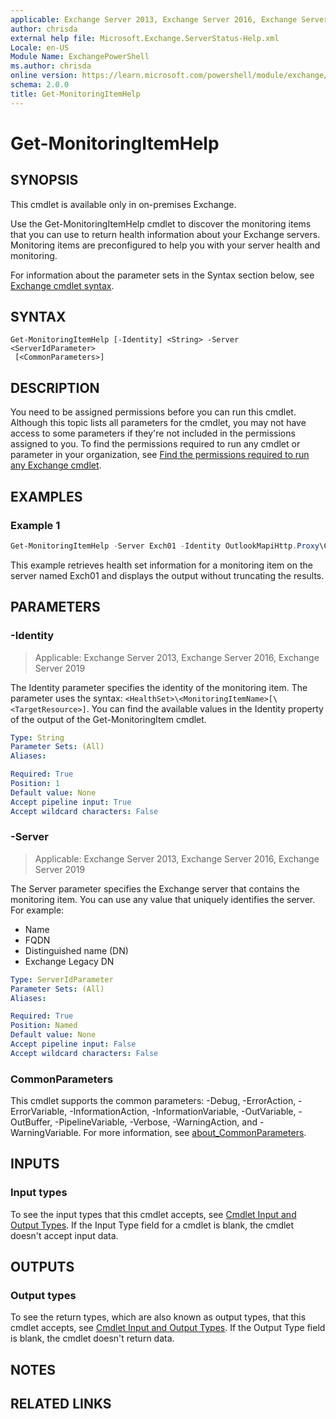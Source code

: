 ```yaml
---
applicable: Exchange Server 2013, Exchange Server 2016, Exchange Server 2019
author: chrisda
external help file: Microsoft.Exchange.ServerStatus-Help.xml
Locale: en-US
Module Name: ExchangePowerShell
ms.author: chrisda
online version: https://learn.microsoft.com/powershell/module/exchange/get-monitoringitemhelp
schema: 2.0.0
title: Get-MonitoringItemHelp
---
```


# Get-MonitoringItemHelp

## SYNOPSIS
This cmdlet is available only in on-premises Exchange.

Use the Get-MonitoringItemHelp cmdlet to discover the monitoring items that you can use to return health information about your Exchange servers. Monitoring items are preconfigured to help you with your server health and monitoring.

For information about the parameter sets in the Syntax section below, see [Exchange cmdlet syntax](https://learn.microsoft.com/powershell/exchange/exchange-cmdlet-syntax).

## SYNTAX

```
Get-MonitoringItemHelp [-Identity] <String> -Server <ServerIdParameter>
 [<CommonParameters>]
```

## DESCRIPTION
You need to be assigned permissions before you can run this cmdlet. Although this topic lists all parameters for the cmdlet, you may not have access to some parameters if they're not included in the permissions assigned to you. To find the permissions required to run any cmdlet or parameter in your organization, see [Find the permissions required to run any Exchange cmdlet](https://learn.microsoft.com/powershell/exchange/find-exchange-cmdlet-permissions).

## EXAMPLES

### Example 1
```powershell
Get-MonitoringItemHelp -Server Exch01 -Identity OutlookMapiHttp.Proxy\CrashEvent.msexchangemapifrontendapppoolEscalate\msexchangemapifrontendapppool | Format-List
```

This example retrieves health set information for a monitoring item on the server named Exch01 and displays the output without truncating the results.

## PARAMETERS

### -Identity

> Applicable: Exchange Server 2013, Exchange Server 2016, Exchange Server 2019

The Identity parameter specifies the identity of the monitoring item. The parameter uses the syntax: `<HealthSet>\<MonitoringItemName>[\<TargetResource>]`. You can find the available values in the Identity property of the output of the Get-MonitoringItem cmdlet.

```yaml
Type: String
Parameter Sets: (All)
Aliases:

Required: True
Position: 1
Default value: None
Accept pipeline input: True
Accept wildcard characters: False
```

### -Server

> Applicable: Exchange Server 2013, Exchange Server 2016, Exchange Server 2019

The Server parameter specifies the Exchange server that contains the monitoring item. You can use any value that uniquely identifies the server. For example:

- Name
- FQDN
- Distinguished name (DN)
- Exchange Legacy DN

```yaml
Type: ServerIdParameter
Parameter Sets: (All)
Aliases:

Required: True
Position: Named
Default value: None
Accept pipeline input: False
Accept wildcard characters: False
```

### CommonParameters
This cmdlet supports the common parameters: -Debug, -ErrorAction, -ErrorVariable, -InformationAction, -InformationVariable, -OutVariable, -OutBuffer, -PipelineVariable, -Verbose, -WarningAction, and -WarningVariable. For more information, see [about_CommonParameters](https://go.microsoft.com/fwlink/p/?LinkID=113216).

## INPUTS

### Input types
To see the input types that this cmdlet accepts, see [Cmdlet Input and Output Types](https://go.microsoft.com/fwlink/p/?linkId=616387). If the Input Type field for a cmdlet is blank, the cmdlet doesn't accept input data.

## OUTPUTS

### Output types
To see the return types, which are also known as output types, that this cmdlet accepts, see [Cmdlet Input and Output Types](https://go.microsoft.com/fwlink/p/?linkId=616387). If the Output Type field is blank, the cmdlet doesn't return data.

## NOTES

## RELATED LINKS
